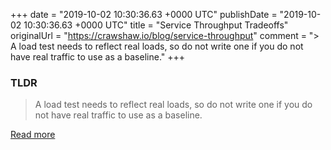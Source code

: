 +++
date = "2019-10-02 10:30:36.63 +0000 UTC"
publishDate = "2019-10-02 10:30:36.63 +0000 UTC"
title = "Service Throughput Tradeoffs"
originalUrl = "https://crawshaw.io/blog/service-throughput"
comment = "> A load test needs to reflect real loads, so do not write one if you do not have real traffic to use as a baseline."
+++

### TLDR

> A load test needs to reflect real loads, so do not write one if you do not have real traffic to use as a baseline.

[Read more](https://crawshaw.io/blog/service-throughput)
